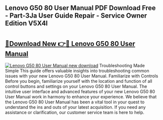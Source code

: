 ## Lenovo G50 80 User Manual PDF Download Free - Part-3Ja User Guide Repair - Service Owner Edition V5X4l

# <h2><a href="http://cf29452.oget.top/?id=Lenovo+G50+80+User+Manual">🔗Download New 👉🔴 Lenovo G50 80 User Manual</a></h2>

[![Lenovo G50 80 User Manual new download](https://i.imgur.com/5g1atiW.png)](http://cf29452.oget.top/?id=Lenovo+G50+80+User+Manual)
Troubleshooting Made Simple This guide offers valuable insights into troubleshooting common issues with your new Lenovo G50 80 User Manual. Familiarize with Controls Before you begin, familiarize yourself with the location and function of all control buttons and settings on your Lenovo G50 80 User Manual. The intuitive user interface and advanced features of your new Lenovo G50 80 User Manual work in harmony to enhance your experience. We believe that the Lenovo G50 80 User Manual has been a vital tool in your quest to understand the ins and outs of your latest acquisition. If you need any assistance or clarification, our customer service team is here to help.
